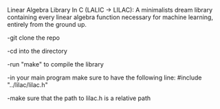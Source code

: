 Linear Algebra Library In C (LALIC -> LILAC): A minimalists dream library containing every linear algebra function necessary for machine learning, entirely from the ground up.

-git clone the repo

-cd into the directory

-run "make" to compile the library

-in your main program make sure to have the following line: #include "../lilac/lilac.h"

-make sure that the path to lilac.h is a relative path
